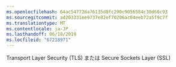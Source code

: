 ```yaml
---
ms.openlocfilehash: 64ac54772da76135d8fc290c9056584c30d66c93
ms.sourcegitcommit: ad203331ee9737e82ef70206ac04eeb72a5f9c7f
ms.translationtype: MT
ms.contentlocale: ja-JP
ms.lasthandoff: 06/18/2019
ms.locfileid: "67218971"
---
```

Transport Layer Security (TLS) または Secure Sockets Layer (SSL)